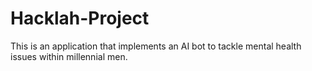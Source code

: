 # Hacklah-Project
This is an application that implements an AI bot to tackle mental health issues within millennial men.
